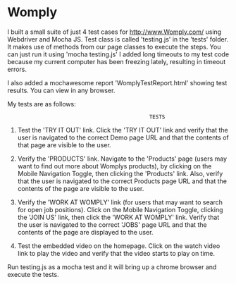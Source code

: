 # Womply

I built a small suite of just 4 test cases for  http://www.Womply.com/ using Webdriver and Mocha JS. Test class is called 'testing.js' in the 'tests' folder. 
It makes use of methods from our page classes to execute the steps. You can just run it using 'mocha testing.js'
I added long timeouts to my test code because my current computer has been freezing lately, resulting in timeout errors.

I also added a mochawesome report 'WomplyTestReport.html' showing test results. You can view in any browser.

My tests are as follows:
 

                                                 TESTS

1. Test the 'TRY IT OUT' link. Click the 'TRY IT OUT' link and verify that the user is navigated to the correct Demo page URL and that the contents of that page are visible to the user.

2. Verify the 'PRODUCTS' link. Navigate to the 'Products' page (users may want to find out more about Womplys products), by clicking on the Mobile Navigation Toggle, then clicking the 'Products' link. Also, verify that the user is navigated to the correct Products page URL and that the contents of the page are visible to the user.

3. Verify the 'WORK AT WOMPLY' link (for users that may want to search for open job positions). Click on the Mobile Navigation Toggle, clicking the 'JOIN US' link, then click the 'WORK AT WOMPLY' link. Verify that the user is navigated to the correct 'JOBS' page URL and that the contents of the page are displayed to the user.

4. Test the embedded video on the homepage. Click on the watch video link to play the video and verify that the video starts to play on time.

Run testing.js as a mocha test and it will bring up a chrome browser and execute the tests.


